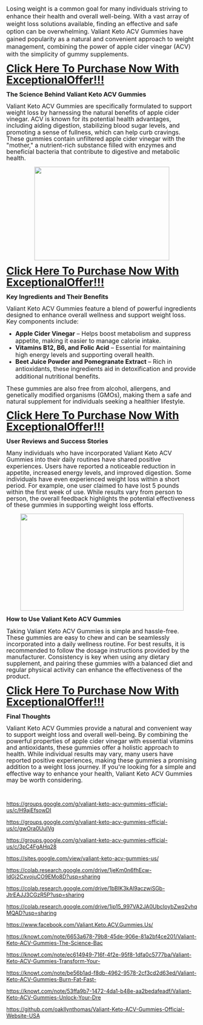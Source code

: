 <p><span style="font-size: 12pt;">Losing
weight is a common goal for many individuals striving to enhance their health
and overall well-being. With a vast array of weight loss solutions available,
finding an effective and safe option can be overwhelming. Valiant Keto ACV
Gummies have gained popularity as a natural and convenient approach to weight
management, combining the power of apple cider vinegar (ACV) with the
simplicity of gummy supplements.</span></p>

<p class="MsoNormal"><b><span style="font-size: 21pt; line-height: 107%;"><a href="https://nutraleafs.com/Combs" rel="nofollow" target="_blank">Click Here To Purchase Now With ExceptionalOffer!!!</a><o:p></o:p></span></b></p>

<p class="MsoNormal"><b><span style="font-size: 12pt; line-height: 107%;">The
Science Behind Valiant Keto ACV Gummies<o:p></o:p></span></b></p>

<p class="MsoNormal"><span style="font-size: 12pt; line-height: 107%;">Valiant Keto
ACV Gummies are specifically formulated to support weight loss by harnessing
the natural benefits of apple cider vinegar. ACV is known for its potential
health advantages, including aiding digestion, stabilizing blood sugar levels,
and promoting a sense of fullness, which can help curb cravings. These gummies
contain unfiltered apple cider vinegar with the "mother," a
nutrient-rich substance filled with enzymes and beneficial bacteria that
contribute to digestive and metabolic health.<o:p></o:p></span></p><p class="MsoNormal"></p><div class="separator" style="clear: both; text-align: center;"><a href="https://nutraleafs.com/Combs" rel="nofollow" style="margin-left: 1em; margin-right: 1em;" target="_blank"><img border="0" data-original-height="187" data-original-width="270" height="247" src="https://blogger.googleusercontent.com/img/b/R29vZ2xl/AVvXsEhoOkGex7qeIxMnVtp9Q8xYMe3jPcG0JvKf_bNeca6yhOKffMkJ05foEHK0uP7-_gK-akxYic_5wA1txY-TP6fDJs9uEtxhGgoQteQNK5mPx9ncovAzFs09qBYm7R3YRdk_F5PCuI6bdkjXJfYfWur6pnbJWttfU_m8hFM-XEH3R0GWLU-yRtpmEs0xe1U/w356-h247/Tamela%20Mann%20Weight%20Loss%20Gummies1.jpeg" width="356" /></a></div><p></p>

<p class="MsoNormal"><b><span style="font-size: 21pt; line-height: 107%;"><a href="https://nutraleafs.com/Combs" rel="nofollow" target="_blank">Click Here To Purchase Now With ExceptionalOffer!!!</a><o:p></o:p></span></b></p>

<p class="MsoNormal"><b><span style="font-size: 12pt; line-height: 107%;">Key
Ingredients and Their Benefits<o:p></o:p></span></b></p>

<p class="MsoNormal"><span style="font-size: 12pt; line-height: 107%;">Valiant Keto
ACV Gummies feature a blend of powerful ingredients designed to enhance overall
wellness and support weight loss. Key components include:<o:p></o:p></span></p>

<ul style="margin-top: 0cm;" type="disc">
 <li class="MsoNormal" style="mso-list: l0 level1 lfo1; tab-stops: list 36.0pt;"><b><span style="font-size: 12pt; line-height: 107%;">Apple Cider Vinegar</span></b><span style="font-size: 12pt; line-height: 107%;"> – Helps boost metabolism and
     suppress appetite, making it easier to manage calorie intake.<o:p></o:p></span></li>
 <li class="MsoNormal" style="mso-list: l0 level1 lfo1; tab-stops: list 36.0pt;"><b><span style="font-size: 12pt; line-height: 107%;">Vitamins B12, B6, and Folic Acid</span></b><span style="font-size: 12pt; line-height: 107%;"> – Essential for maintaining
     high energy levels and supporting overall health.<o:p></o:p></span></li>
 <li class="MsoNormal" style="mso-list: l0 level1 lfo1; tab-stops: list 36.0pt;"><b><span style="font-size: 12pt; line-height: 107%;">Beet Juice Powder and
     Pomegranate Extract</span></b><span style="font-size: 12pt; line-height: 107%;"> – Rich in antioxidants, these ingredients aid in detoxification and
     provide additional nutritional benefits.<o:p></o:p></span></li>
</ul>

<p class="MsoNormal"><span style="font-size: 12pt; line-height: 107%;">These
gummies are also free from alcohol, allergens, and genetically modified
organisms (GMOs), making them a safe and natural supplement for individuals
seeking a healthier lifestyle.<o:p></o:p></span></p>

<p class="MsoNormal"><b><span style="font-size: 21pt; line-height: 107%;"><a href="https://nutraleafs.com/Combs" rel="nofollow" target="_blank">Click Here To Purchase Now With ExceptionalOffer!!!</a><o:p></o:p></span></b></p>

<p class="MsoNormal"><b><span style="font-size: 12pt; line-height: 107%;">User
Reviews and Success Stories<o:p></o:p></span></b></p>

<p class="MsoNormal"><span style="font-size: 12pt; line-height: 107%;">Many
individuals who have incorporated Valiant Keto ACV Gummies into their daily
routines have shared positive experiences. Users have reported a noticeable
reduction in appetite, increased energy levels, and improved digestion. Some
individuals have even experienced weight loss within a short period. For
example, one user claimed to have lost 5 pounds within the first week of use.
While results vary from person to person, the overall feedback highlights the
potential effectiveness of these gummies in supporting weight loss efforts.<o:p></o:p></span></p><p class="MsoNormal"></p><div class="separator" style="clear: both; text-align: center;"><a href="https://nutraleafs.com/Combs" rel="nofollow" style="margin-left: 1em; margin-right: 1em;" target="_blank"><img border="0" data-original-height="375" data-original-width="632" height="256" src="https://blogger.googleusercontent.com/img/b/R29vZ2xl/AVvXsEjrDU5Whyphenhyphen_Yg3jKqfO8_NNPNJRIQvYBdK8tCspE4wfh1893TzzbOQWxP0_DzAUSrSEg9byho2Ac7ToajS4tOVnXO8lzPlqBgN7momTgnHesaTXZVDmPkIlRuGZEZcy4uZy2XLRYvSNIvSgSeRzdDwyNOurO_QKL9IFelZqCTxU0XAQlut7I7nvHi7WpE6E/w431-h256/Active%20Keto%20Gummies2.jpg" width="431" /></a></div><p></p>

<p class="MsoNormal"><b><span style="font-size: 12pt; line-height: 107%;">How to
Use Valiant Keto ACV Gummies<o:p></o:p></span></b></p>

<p class="MsoNormal"><span style="font-size: 12pt; line-height: 107%;">Taking
Valiant Keto ACV Gummies is simple and hassle-free. These gummies are easy to
chew and can be seamlessly incorporated into a daily wellness routine. For best
results, it is recommended to follow the dosage instructions provided by the
manufacturer. Consistency is key when using any dietary supplement, and pairing
these gummies with a balanced diet and regular physical activity can enhance
the effectiveness of the product.<o:p></o:p></span></p>

<p class="MsoNormal"><b><span style="font-size: 21pt; line-height: 107%;"><a href="https://nutraleafs.com/Combs" rel="nofollow" target="_blank">Click Here To Purchase Now With ExceptionalOffer!!!</a><o:p></o:p></span></b></p>

<p class="MsoNormal"><b><span style="font-size: 12pt; line-height: 107%;">Final
Thoughts<o:p></o:p></span></b></p>

<p class="MsoNormal"><span style="font-size: 12pt; line-height: 107%;">Valiant Keto
ACV Gummies provide a natural and convenient way to support weight loss and
overall well-being. By combining the powerful properties of apple cider vinegar
with essential vitamins and antioxidants, these gummies offer a holistic
approach to health. While individual results may vary, many users have reported
positive experiences, making these gummies a promising addition to a weight
loss journey. If you're looking for a simple and effective way to enhance your
health, Valiant Keto ACV Gummies may be worth considering.<o:p></o:p></span></p>

<p class="MsoNormal"><span style="font-size: 12pt; line-height: 107%;"><o:p>&nbsp;</o:p></span></p>

https://groups.google.com/g/valiant-keto-acv-gummies-official-us/c/H9ajEfsowDI 

https://groups.google.com/g/valiant-keto-acv-gummies-official-us/c/gwOra0UuIVg 

https://groups.google.com/g/valiant-keto-acv-gummies-official-us/c/3pC4FgAHq28 

https://sites.google.com/view/valiant-keto-acv-gummies-us/ 

https://colab.research.google.com/drive/1jeKm0n6fhEcw-IdGj2CxvojuCO9EMo8D?usp=sharing 

https://colab.research.google.com/drive/1bBIK3kAl9aczwiSGb-JtrEAJJ3CGzR5P?usp=sharing 

https://colab.research.google.com/drive/1ip15_997VA2JA0UbcIoybZwq2vhqMQAD?usp=sharing 

https://www.facebook.com/Valiant.Keto.ACV.Gummies.Us/ 

https://knowt.com/note/6653a678-79b8-45de-906e-81a2bf4ce201/Valiant-Keto-ACV-Gummies-The-Science-Bac 

https://knowt.com/note/ec614949-716f-4f2e-95f8-1dfa0c5777ba/Valiant-Keto-ACV-Gummies-Transform-Your- 

https://knowt.com/note/be56b1ad-f8db-4962-9578-2cf3cd2d63ed/Valiant-Keto-ACV-Gummies-Burn-Fat-Fast- 

https://knowt.com/note/53ffa9b7-1472-4da1-b48e-aa2bedafeadf/Valiant-Keto-ACV-Gummies-Unlock-Your-Dre 

https://github.com/oakllynthomas/Valiant-Keto-ACV-Gummies-Official-Website-USA

